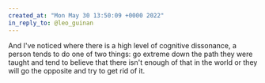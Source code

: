 ```yaml
---
created_at: "Mon May 30 13:50:09 +0000 2022"
in_reply_to: @leo_guinan
---
```


And I've noticed where there is a high level of cognitive dissonance, a person tends to do one of two things: go extreme down the path they were taught and tend to believe that there isn't enough of that in the world or they will go the opposite and try to get rid of it.